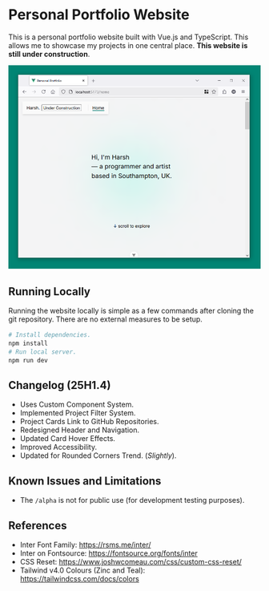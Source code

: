# Personal Portfolio Website

This is a personal portfolio website built with Vue.js and TypeScript. This allows me to
showcase my projects in one central place. **This website is still under construction**.

![Screenshot of Website](./docs/ppw-screenshot.PNG)

## Running Locally

Running the website locally is simple as a few commands after cloning the git repository.
There are no external measures to be setup.

```sh
# Install dependencies.
npm install
# Run local server.
npm run dev
```

## Changelog (25H1.4)

* Uses Custom Component System.
* Implemented Project Filter System.
* Project Cards Link to GitHub Repositories.
* Redesigned Header and Navigation.
* Updated Card Hover Effects.
* Improved Accessibility.
* Updated for Rounded Corners Trend. (_Slightly_).

## Known Issues and Limitations

* The `/alpha` is not for public use (for development testing purposes).

## References

* Inter Font Family: <https://rsms.me/inter/>
* Inter on Fontsource: <https://fontsource.org/fonts/inter>
* CSS Reset: <https://www.joshwcomeau.com/css/custom-css-reset/>
* Tailwind v4.0 Colours (Zinc and Teal): <https://tailwindcss.com/docs/colors>
